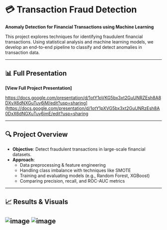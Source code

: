 # 💳 Transaction Fraud Detection

**Anomaly Detection for Financial Transactions using Machine Learning**

This project explores techniques for identifying fraudulent financial transactions. Using statistical analysis and machine learning models, we develop an end-to-end pipeline to classify and detect anomalies in transaction data.

---

## 📊 Full Presentation

**[View Full Project Presentation]**

https://docs.google.com/presentation/d/1otY1pVKG5bx3xt2GuUNRZEsh8A8DXvX6dNXGuTuy6jM/edit?usp=sharing](https://docs.google.com/presentation/d/1otY1pXVG5bx3xt2GuUNRzEsh8A0DxX6dNGXuTuy6jmE/edit?usp=sharing

---

## 🔍 Project Overview

- **Objective**: Detect fraudulent transactions in large-scale financial datasets.
- **Approach**:
  - Data preprocessing & feature engineering
  - Handling class imbalance with techniques like SMOTE
  - Training and evaluating models (e.g., Random Forest, XGBoost)
  - Comparing precision, recall, and ROC-AUC metrics

---

## 📈 Results & Visuals

![image](https://github.com/user-attachments/assets/fbd5c1d6-547b-4e9a-8fcb-67fe5527f89a)
![image](https://github.com/user-attachments/assets/6eae7055-93e2-4c0c-b81a-259149154cee)
---

